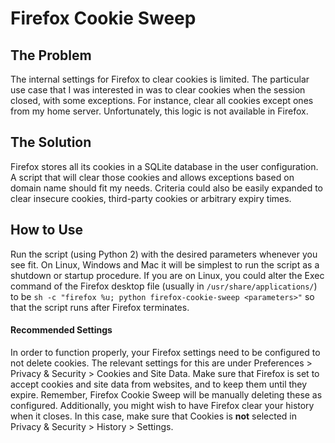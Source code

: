 # Firefox Cookie Sweep

## The Problem
The internal settings for Firefox to clear cookies is limited. The particular use case that I was interested in was to clear cookies when the session closed, with some exceptions. For instance, clear all cookies except ones from my home server. Unfortunately, this logic is not available in Firefox.

## The Solution
Firefox stores all its cookies in a SQLite database in the user configuration. A script that will clear those cookies and allows exceptions based on domain name should fit my needs. Criteria could also be easily expanded to clear insecure cookies, third-party cookies or arbitrary expiry times.

## How to Use
Run the script (using Python 2) with the desired parameters whenever you see fit. On Linux, Windows and Mac it will be simplest to run the script as a shutdown or startup procedure. If you are on Linux, you could alter the Exec command of the Firefox desktop file (usually in `/usr/share/applications/`) to be `sh -c "firefox %u; python firefox-cookie-sweep <parameters>"` so that the script runs after Firefox terminates. 

#### Recommended Settings
In order to function properly, your Firefox settings need to be configured to not delete cookies. The relevant settings for this are under Preferences > Privacy & Security > Cookies and Site Data. Make sure that Firefox is set to accept cookies and site data from websites, and to keep them until they expire. Remember, Firefox Cookie Sweep will be manually deleting these as configured. Additionally, you might wish to have Firefox clear your history when it closes. In this case, make sure that Cookies is **not** selected in Privacy & Security > History > Settings.
